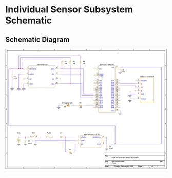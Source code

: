 # Individual Sensor Subsystem Schematic 

## Schematic Diagram
![Schematic](images/NEWIndividualSchematicDD_EGR314.jpg)

